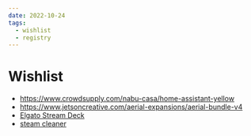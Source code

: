 ```yaml
---
date: 2022-10-24
tags:
  - wishlist
  - registry
---
```


# Wishlist

- <https://www.crowdsupply.com/nabu-casa/home-assistant-yellow>
- <https://www.jetsoncreative.com/aerial-expansions/aerial-bundle-v4>
- [Elgato Stream Deck](https://www.elgato.com/en/stream-deck-mk2)
- [steam cleaner](https://www.amazon.de/-/en/dp/B01KZ0X4LG/)
